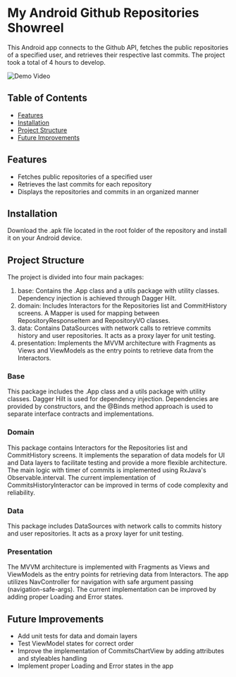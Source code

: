 # My Android Github Repositories Showreel

This Android app connects to the Github API, fetches the public repositories of a specified user, and retrieves their respective last commits. The project took a total of 4 hours to develop.

![Demo Video]()


## Table of Contents

- [Features](#features)
- [Installation](#installation)
- [Project Structure](#project-structure)
- [Future Improvements](#future-improvements)

## Features

- Fetches public repositories of a specified user
- Retrieves the last commits for each repository
- Displays the repositories and commits in an organized manner

## Installation

Download the .apk file located in the root folder of the repository and install it on your Android device.

## Project Structure

The project is divided into four main packages:

1. base: Contains the .App class and a utils package with utility classes. Dependency injection is achieved through Dagger Hilt.
2. domain: Includes Interactors for the Repositories list and CommitHistory screens. A Mapper is used for mapping between RepositoryResponseItem and RepositoryVO classes.
3. data: Contains DataSources with network calls to retrieve commits history and user repositories. It acts as a proxy layer for unit testing.
4. presentation: Implements the MVVM architecture with Fragments as Views and ViewModels as the entry points to retrieve data from the Interactors.

### Base

This package includes the .App class and a utils package with utility classes. Dagger Hilt is used for dependency injection. Dependencies are provided by constructors, and the @Binds method approach is used to separate interface contracts and implementations.

### Domain

This package contains Interactors for the Repositories list and CommitHistory screens. It implements the separation of data models for UI and Data layers to facilitate testing and provide a more flexible architecture. The main logic with timer of commits is implemented using RxJava's Observable.interval. The current implementation of CommitsHistoryInteractor can be improved in terms of code complexity and reliability.

### Data

This package includes DataSources with network calls to commits history and user repositories. It acts as a proxy layer for unit testing.

### Presentation

The MVVM architecture is implemented with Fragments as Views and ViewModels as the entry points for retrieving data from Interactors. The app utilizes NavController for navigation with safe argument passing (navigation-safe-args). The current implementation can be improved by adding proper Loading and Error states.

## Future Improvements

- Add unit tests for data and domain layers
- Test ViewModel states for correct order
- Improve the implementation of CommitsChartView by adding attributes and styleables handling
- Implement proper Loading and Error states in the app
